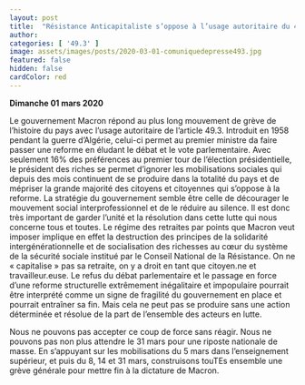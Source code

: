 ```yaml
---
layout: post
title:  "Résistance Anticapitaliste s’oppose à l’usage autoritaire du 49.3 du gouvernement Macron"
author: 
categories: [ '49.3' ]
image: assets/images/posts/2020-03-01-comuniquedepresse493.jpg
featured: false
hidden: false
cardColor: red
---
```


**Dimanche 01 mars 2020**

Le gouvernement Macron répond au plus long mouvement de grève de l’histoire du pays avec l’usage autoritaire de l’article 49.3. Introduit en 1958 pendant la guerre d’Algérie, celui-ci permet au premier ministre da faire passer une reforme en éludant le débat et le vote parlementaire. 
Avec seulement 16% des préférences au premier tour de l’élection présidentielle, le président des riches se permet d’ignorer les mobilisations sociales qui depuis des mois continuent de se produire dans la totalité du pays et de mépriser la grande majorité des citoyens et citoyennes qui s’oppose à la reforme. 
La stratégie du gouvernement semble être celle de décourager le mouvement social interprofessionnel et de le réduire au silence. Il est donc très important de garder l’unité et la résolution dans cette lutte qui nous concerne tous et toutes. Le régime des retraites par points que Macron veut imposer implique en effet la destruction des principes de la solidarité intergénérationnelle et de socialisation des richesses au cœur du système de la sécurité sociale institué par le Conseil National de la Résistance. On ne « capitalise » pas sa retraite, on y a droit en tant que citoyen.ne et travailleur.euse. Le refus du débat parlementaire et le passage en force d’une reforme structurelle extrêmement inégalitaire et impopulaire pourrait être interprété comme un signe de fragilité du gouvernement en place et pourrait entraîner sa fin. Mais cela ne peut pas se produire sans une action déterminée et résolue de la part de l’ensemble des acteurs en lutte. 

Nous ne pouvons pas accepter ce coup de force sans réagir. Nous ne pouvons pas non plus attendre le 31 mars pour une riposte nationale de masse.
En s’appuyant sur les mobilisations du 5 mars dans l’enseignement supérieur, et puis du 8, 14 et 31 mars, construisons touTEs ensemble une grève générale pour mettre fin à la dictature de Macron.



